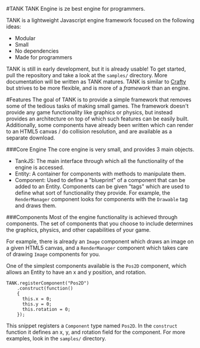 #TANK
TANK Engine is ze best engine for programmers.

TANK is a lightweight Javascript engine framework focused on the following ideas:

- Modular
- Small
- No dependencies
- Made for programmers

TANK is still in early development, but it is already usable! To get started, pull the repository and take a look at the `samples/` directory. More documentation will be written as TANK matures. TANK is similar to [Crafty](http://craftyjs.com/) but strives to be more flexible, and is more of a *framework* than an engine.

#Features
The goal of TANK is to provide a simple framework that removes some of the tedious tasks of making small games. The framework doesn't provide any game functionality like graphics or physics, but instead provides an architecture on top of which such features can be easily built. Additionally, some components have already been written which can render to an HTML5 canvas / do collision resolution, and are available as a separate download.

###Core Engine
The core engine is very small, and provides 3 main objects.

- TankJS: The main interface through which all the functionality of the engine is accessed.
- Entity: A container for components with methods to manipulate them.
- Component: Used to define a "blueprint" of a component that can be added to an Entity. Components can be given "tags" which are used to define what sort of functionality they provide. For example, the `RenderManager` component looks for components with the `Drawable` tag and draws them.

###Components
Most of the engine functionality is achieved through components. The set of components that you choose to include determines the graphics, physics, and other capabilities of your game.

For example, there is already an `Image` component which draws an image on a given HTML5 canvas, and a `RenderManager` component which takes care of drawing `Image` components for you.

One of the simplest components available is the `Pos2D` component, which allows an Entity to have an x and y position, and rotation.

    TANK.registerComponent("Pos2D")
        .construct(function()
        {
          this.x = 0;
          this.y = 0;
          this.rotation = 0;
        });

This snippet registers a `Component` type named `Pos2D`. In the `construct` function it defines an x, y, and rotation field for the component. For more examples, look in the `samples/` directory.